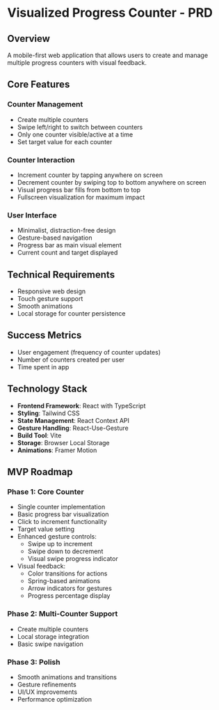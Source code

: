 # Visualized Progress Counter - PRD

## Overview
A mobile-first web application that allows users to create and manage multiple progress counters with visual feedback.

## Core Features

### Counter Management
- Create multiple counters
- Swipe left/right to switch between counters
- Only one counter visible/active at a time
- Set target value for each counter

### Counter Interaction
- Increment counter by tapping anywhere on screen
- Decrement counter by swiping top to bottom anywhere on screen
- Visual progress bar fills from bottom to top
- Fullscreen visualization for maximum impact

### User Interface
- Minimalist, distraction-free design
- Gesture-based navigation
- Progress bar as main visual element
- Current count and target displayed

## Technical Requirements
- Responsive web design
- Touch gesture support
- Smooth animations
- Local storage for counter persistence

## Success Metrics
- User engagement (frequency of counter updates)
- Number of counters created per user
- Time spent in app 

## Technology Stack
- **Frontend Framework**: React with TypeScript
- **Styling**: Tailwind CSS
- **State Management**: React Context API
- **Gesture Handling**: React-Use-Gesture
- **Build Tool**: Vite
- **Storage**: Browser Local Storage
- **Animations**: Framer Motion

## MVP Roadmap

### Phase 1: Core Counter
- Single counter implementation
- Basic progress bar visualization
- Click to increment functionality
- Target value setting
- Enhanced gesture controls:
  - Swipe up to increment
  - Swipe down to decrement
  - Visual swipe progress indicator
- Visual feedback:
  - Color transitions for actions
  - Spring-based animations
  - Arrow indicators for gestures
  - Progress percentage display

### Phase 2: Multi-Counter Support
- Create multiple counters
- Local storage integration
- Basic swipe navigation

### Phase 3: Polish
- Smooth animations and transitions
- Gesture refinements
- UI/UX improvements
- Performance optimization 